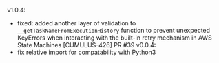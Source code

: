 v1.0.4:
- fixed: added another layer of validation to `__getTaskNameFromExecutionHistory` function to prevent unexpected KeyErrors when interacting with the built-in retry mechanism in AWS State Machines [CUMULUS-426] PR #39
v0.0.4:
- fix relative import for compatability with Python3
